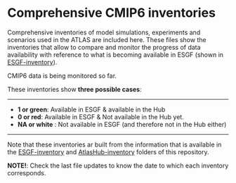 # Comprehensive CMIP6 inventories

Comprehensive inventories of model simulations, experiments and scenarios used in the ATLAS are included here. These files show the inventories that allow to compare and monitor the progress of data availability with reference to what is becoming available in ESGF (shown in [ESGF-inventory](https://github.com/SantanderMetGroup/ATLAS/tree/devel/ESGF-inventory)).

CMIP6 data is being monitored so far. 

These inventories show **three possible cases**:

---
* **1 or green**: Available in ESGF & available in the Hub 
* **0 or red**: Available in ESGF & Not available in the Hub yet.
* **NA or white** : Not available in ESGF (and therefore not in the Hub either)
---

Note that these inventories ar built from the information that is available in the [ESGF-inventory](https://github.com/SantanderMetGroup/ATLAS/tree/devel/ESGF-inventory) and [AtlasHub-inventory](https://github.com/SantanderMetGroup/ATLAS/tree/devel/AtlasHub-inventory) folders of this repository. 

**NOTE!**: Check the last file updates to know the date to which each inventory corresponds.
